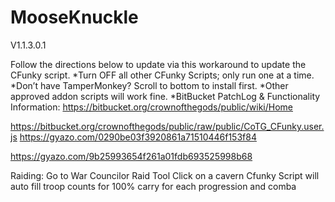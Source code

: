 # MooseKnuckle
V1.1.3.0.1

Follow the directions below to update via this workaround to update the CFunky script.
*Turn OFF all other CFunky Scripts; only run one at a time.
*Don’t have TamperMonkey? Scroll to bottom to install first.
*Other approved addon scripts will work fine.
*BitBucket PatchLog & Functionality Information:  https://bitbucket.org/crownofthegods/public/wiki/Home 

https://bitbucket.org/crownofthegods/public/raw/public/CoTG_CFunky.user.js 
https://gyazo.com/0290be03f3920861a71510446f153f84 



https://gyazo.com/9b25993654f261a01fdb693525998b68 


Raiding:
Go to War Councilor Raid Tool
Click on a cavern
Cfunky Script will auto fill troop counts for 100% carry for each progression and comba
